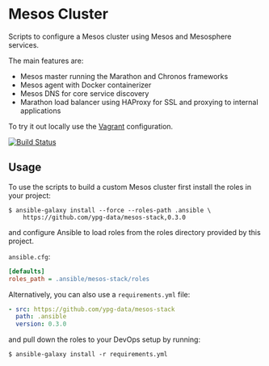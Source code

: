 # Mesos Cluster

Scripts to configure a Mesos cluster using Mesos and Mesosphere services.

The main features are:

 - Mesos master running the Marathon and Chronos frameworks
 - Mesos agent with Docker containerizer
 - Mesos DNS for core service discovery
 - Marathon load balancer using HAProxy for SSL and proxying to internal
   applications

To try it out locally use the [Vagrant](vagrant/README.md) configuration.

[![Build Status](https://travis-ci.org/ypg-data/mesos-stack.svg?branch=master)](https://travis-ci.org/ypg-data/mesos-stack)

## Usage

To use the scripts to build a custom Mesos cluster first install the roles in
your project:

    $ ansible-galaxy install --force --roles-path .ansible \
        https://github.com/ypg-data/mesos-stack,0.3.0

and configure Ansible to load roles from the roles directory provided by this
project.

`ansible.cfg`:
```ini
[defaults]
roles_path = .ansible/mesos-stack/roles
```

Alternatively, you can also use a `requirements.yml` file:

```yaml
- src: https://github.com/ypg-data/mesos-stack
  path: .ansible
  version: 0.3.0
```

and pull down the roles to your DevOps setup by running:

    $ ansible-galaxy install -r requirements.yml
